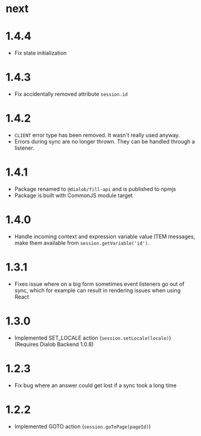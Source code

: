 # next

# 1.4.4
* Fix state initialization

# 1.4.3
* Fix accidentally removed attribute `session.id`

# 1.4.2
* `CLIENT` error type has been removed. It wasn't really used anyway.
* Errors during sync are no longer thrown. They can be handled through a listener.

# 1.4.1
* Package renamed to `@dialob/fill-api` and is published to npmjs
* Package is built with CommonJS module target

# 1.4.0
* Handle incoming context and expression variable value ITEM messages, make them available from `session.getVariable('id')`.

# 1.3.1
* Fixes issue where on a big form sometimes event listeners go out of sync, which for example can
result in rendering issues when using React

# 1.3.0
* Implemented SET_LOCALE action (`session.setLocale(locale)`) (Requires Dialob Backend 1.0.8)

# 1.2.3
* Fix bug where an answer could get lost if a sync took a long time

# 1.2.2
* Implemented GOTO action (`session.goToPage(pageId)`)
